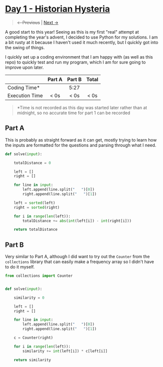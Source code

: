 # [Day 1 - Historian Hysteria](https://adventofcode.com/2024/day/1)

> ~~<- Previous~~ | [Next ->](day02.md)

A good start to this year! Seeing as this is my first "real" attempt at completing the year's advent, I decided to use Python for my solutions.
I am a bit rusty at it because I haven't used it much recently, but I quickly got into the swing of things.

I quickly set up a coding environment that I am happy with (as well as this repo) to quickly test and run my program, which I am for sure going to improve upon later.

|                | Part A | Part B | Total |
| -------------- | :----: | :----: | :---: |
| Coding Time\*  |        |  5:27  |       |
| Execution Time |  < 0s  |  < 0s  | < 0s  |

> \*Time is not recorded as this day was started later rather than at midnight, so no accurate time for part 1 can be recorded

## Part A

This is probably as straight forward as it can get, mostly trying to learn how the inputs are formatted for the questions and parsing through what I need.

```python
def solve(input):

    totalDistance = 0

    left = []
    right = []

    for line in input:
        left.append(line.split("   ")[0])
        right.append(line.split("   ")[1])

    left = sorted(left)
    right = sorted(right)

    for i in range(len(left)):
        totalDistance += abs(int(left[i]) - int(right[i]))

    return totalDistance

```

## Part B

Very similar to Part A, although I did want to try out the `Counter` from the `collections` library that can easily make a frequency array so I didn't have to do it myself.

```python
from collections import Counter


def solve(input):

    similarity = 0

    left = []
    right = []

    for line in input:
        left.append(line.split("   ")[0])
        right.append(line.split("   ")[1])

    c = Counter(right)

    for i in range(len(left)):
        similarity += int(left[i]) * c[left[i]]

    return similarity

```
